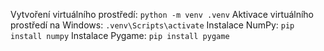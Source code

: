 Vytvoření virtuálního prostředí: `python -m venv .venv`
Aktivace virtuálního prostředí na Windows: `.venv\Scripts\activate`
Instalace NumPy: `pip install numpy`
Instalace Pygame: `pip install pygame`